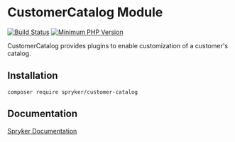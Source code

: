 # CustomerCatalog Module
[![Build Status](https://travis-ci.org/spryker/customer-catalog.svg)](https://travis-ci.org/spryker/customer-catalog)
[![Minimum PHP Version](https://img.shields.io/badge/php-%3E%3D%207.3-8892BF.svg)](https://php.net/)

CustomerCatalog provides plugins to enable customization of a customer's catalog.

## Installation

```
composer require spryker/customer-catalog
```

## Documentation

[Spryker Documentation](https://academy.spryker.com/developing_with_spryker/module_guide/modules.html)
